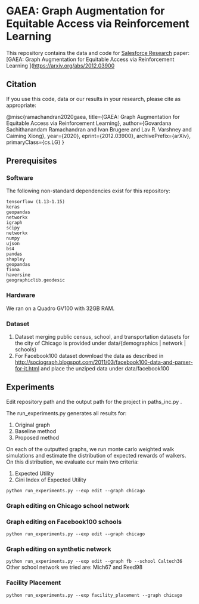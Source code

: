 # GAEA: Graph Augmentation for Equitable Access via Reinforcement Learning

This repository contains the data and code for [Salesforce Research](https://einstein.ai) paper: [GAEA: Graph Augmentation for Equitable Access via Reinforcement Learning
](https://arxiv.org/abs/2012.03900

## Citation
If you use this code, data or our results in your research, please cite as appropriate:

@misc{ramachandran2020gaea,
      title={GAEA: Graph Augmentation for Equitable Access via Reinforcement Learning}, 
      author={Govardana Sachithanandam Ramachandran and Ivan Brugere and Lav R. Varshney and Caiming Xiong},
      year={2020},
      eprint={2012.03900},
      archivePrefix={arXiv},
      primaryClass={cs.LG}
}

## Prerequisites

### Software
The following non-standard dependencies exist for this repository: 

```
tensorflow (1.13-1.15)
keras
geopandas
networkx
igraph
scipy
networkx
numpy
ujson
bs4
pandas
shapley
geopandas
fiona
haversine
geographiclib.geodesic
```

### Hardware
We ran on a Quadro GV100 with 32GB RAM. 

### Dataset 
1. Dataset merging public census, school, and transportation datasets for the city of Chicago is provided under data/{demographics | network | schools}
2. For Facebook100 dataset download the data as described in http://sociograph.blogspot.com/2011/03/facebook100-data-and-parser-for-it.html and place the unziped data under data/facebook100


## Experiments

Edit repository path and the output path for the project in paths_inc.py .

The run_experiments.py generates all results for: 

1. Original graph 
2. Baseline method
3. Proposed method

On each of the outputted graphs, we run monte carlo weighted walk simulations and estimate the distribution of expected rewards of walkers. On this distribution, we evaluate our main two criteria:

1. Expected Utility
2. Gini Index of Expected Utility

```python run_experiments.py --exp edit --graph chicago```
### Graph editing on Chicago school network

### Graph editing on Facebook100 schools
```python run_experiments.py --exp edit --graph chicago```

### Graph editing on synthetic network
```python run_experiments.py --exp edit --graph fb --school Caltech36```
Other school network we tried are: Mich67 and Reed98 

### Facility Placement
```python run_experiments.py --exp facility_placement --graph chicago```

